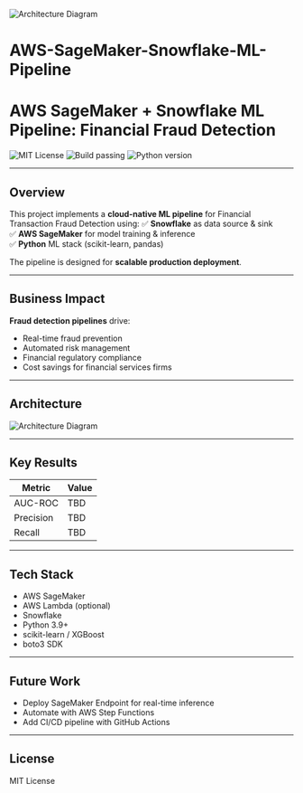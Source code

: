 ![Architecture Diagram](docs/architecture.png)


# AWS-SageMaker-Snowflake-ML-Pipeline
# AWS SageMaker + Snowflake ML Pipeline: Financial Fraud Detection

![MIT License](https://img.shields.io/badge/license-MIT-green.svg)
![Build passing](https://img.shields.io/github/actions/workflow/status/Trojan3877/AWS-SageMaker-Snowflake-ML-Pipeline/ci.yml?branch=main)
![Python version](https://img.shields.io/badge/python-3.9%2B-blue)

---

## Overview

This project implements a **cloud-native ML pipeline** for Financial Transaction Fraud Detection using:
✅ **Snowflake** as data source & sink  
✅ **AWS SageMaker** for model training & inference  
✅ **Python** ML stack (scikit-learn, pandas)  

The pipeline is designed for **scalable production deployment**.

---

## Business Impact

**Fraud detection pipelines** drive:
- Real-time fraud prevention  
- Automated risk management  
- Financial regulatory compliance  
- Cost savings for financial services firms  

---

## Architecture

![Architecture Diagram](docs/architecture.png)

---

## Key Results

| Metric | Value |
|--------|-------|
| AUC-ROC | TBD |
| Precision | TBD |
| Recall | TBD |

---

## Tech Stack

- AWS SageMaker  
- AWS Lambda (optional)  
- Snowflake  
- Python 3.9+  
- scikit-learn / XGBoost  
- boto3 SDK  

---

## Future Work

- Deploy SageMaker Endpoint for real-time inference  
- Automate with AWS Step Functions  
- Add CI/CD pipeline with GitHub Actions  

---

## License

MIT License
